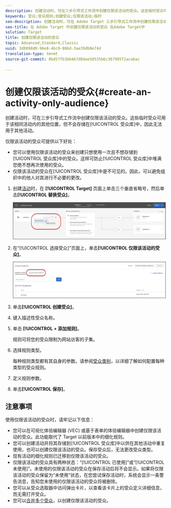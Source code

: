 ```yaml
---
description: 创建活动时，可在三步引导式工作流中创建仅限该活动的受众。这些临时受众可用于该相同活动内的其他位置，但不会存储在受众库中，因此无法用于其他活动。
keywords: 受众;受众规则;创建受众;仅限该活动;临时
seo-description: 创建活动时，可在 Adobe Target 三步引导式工作流中创建仅限该活动的受众。这些临时受众可用于该相同活动内的其他位置，但不会存储在受众库中，因此无法用于其他活动。
seo-title: 在 Adobe Target 中创建仅限该活动的受众 在Adobe Target中
solution: Target
title: 创建仅限该活动的受众
topic: Advanced,Standard,Classic
uuid: 3d0898d0-96e8-4bc9-86bd-3ae39db0e74d
translation-type: tm+mt
source-git-commit: 8bd57fb3bb467d8dae50535b6c367995f2acabac

---
```



# 创建仅限该活动的受众{#create-an-activity-only-audience}

创建活动时，可在三步引导式工作流中创建仅限该活动的受众。这些临时受众可用于该相同活动内的其他位置，但不会存储在[!UICONTROL 受众库]中，因此无法用于其他活动。

仅限该活动的受众可提供以下好处：

* 您可以使用仅限该活动的受众来创建只想使用一次且不想存储到[!UICONTROL 受众库]中的受众。这样可防止[!UICONTROL 受众库]中堆满您绝不想再次使用的受众。
* 仅限该活动的受众在[!UICONTROL 受众库]中是不可见的。因此，可以避免组织中的他人对其进行不必要的更改。

1. 创建[活动](../c-activities/activities.md#concept_D317A95A1AB54674BA7AB65C7985BA03)时，在 **[!UICONTROL Target]** 页面上单击三个垂直省略号，然后单击&#x200B;**[!UICONTROL 替换受众]**。

   ![步骤结果](assets/edit_audience.png)

1. 在“[!UICONTROL 选择受众]”页面上，单击&#x200B;**[!UICONTROL 仅限该活动的受众]**。

   ![](assets/activity-only-aud.png)

1. 单击&#x200B;**[!UICONTROL 创建受众]**。
1. 键入描述性受众名称。
1. 单击 **[!UICONTROL + 添加规则]**。

   规则可将您的受众限制为网站访客的子集。

1. 选择规则类型。

   每种规则类型都有其自身的参数。请参阅[受众类别](../c-target/c-audiences/c-target-rules/target-rules.md#concept_E3A77E42F1644503A829B5107B20880D)，以详细了解如何配置每种类型的受众规则。

1. 定义规则参数。
1. 单击&#x200B;**[!UICONTROL 保存]**。

## 注意事项

使用仅限该活动的受众时，请牢记以下信息：

* 您可以在可视化体验编辑器 (VEC) 或基于表单的体验编辑器中创建仅限该活动的受众。此功能取代了 Target 以前版本中的细化规则。
* 您可以创建活动并将其存储到[!UICONTROL 受众库]中以供在其他活动中重复使用，也可以创建仅限该活动的受众。保存受众后，无法更改受众类型。
* 现有活动的细化规则已迁移到仅限该活动的受众。
* 仅限该活动的受众具有两种状态：“[!UICONTROL 已使用]”或“[!UICONTROL 未使用]”。未使用的仅限该活动的受众在保存活动后将不会显示。如果将仅限该活动的受众保留为“未使用”状态，在您尝试保存活动时，系统会显示一条警告消息，告知您未使用的仅限该活动的受众将被删除。
* 您可以从受众选取器中访问弹出卡片，以查看该卡片上的受众定义详细信息，而无需打开受众。
* 您可以[合并多个受众](../c-target/combining-multiple-audiences.md#concept_A7386F1EA4394BD2AB72399C225981E5)，以创建仅限该活动的受众。


